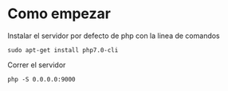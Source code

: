 # Como empezar
Instalar el servidor por defecto de php con la linea de comandos

`sudo apt-get install php7.0-cli`

Correr el servidor

`php -S 0.0.0.0:9000`
 
